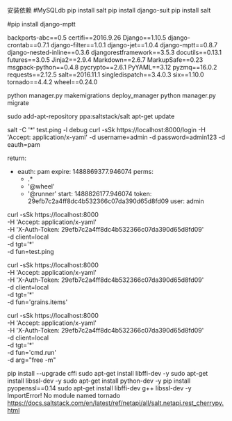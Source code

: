 安装依赖
#MySQLdb
pip install salt
pip install django-suit
pip install salt

#pip install django-mptt

backports-abc==0.5
certifi==2016.9.26
Django==1.10.5
django-crontab==0.7.1
django-filter==1.0.1
django-jet==1.0.4
django-mptt==0.8.7
django-nested-inline==0.3.6
djangorestframework==3.5.3
docutils==0.13.1
futures==3.0.5
Jinja2==2.9.4
Markdown==2.6.7
MarkupSafe==0.23
msgpack-python==0.4.8
pycrypto==2.6.1
PyYAML==3.12
pyzmq==16.0.2
requests==2.12.5
salt==2016.11.1
singledispatch==3.4.0.3
six==1.10.0
tornado==4.4.2
wheel==0.24.0

python manager.py makemigrations deploy_manager
python manager.py migrate

sudo add-apt-repository ppa:saltstack/salt
apt-get update

salt -C '*' test.ping -l debug
curl -sSk https://localhost:8000/login     -H 'Accept: application/x-yaml'     -d username=admin     -d password=admin123     -d eauth=pam

return:
- eauth: pam
  expire: 1488869377.946074
  perms:
  - .*
  - '@wheel'
  - '@runner'
  start: 1488826177.946074
  token: 29efb7c2a4ff8dc4b532366c07da390d65d8fd09
  user: admin

curl -sSk https://localhost:8000 \
    -H 'Accept: application/x-yaml' \
    -H 'X-Auth-Token: 29efb7c2a4ff8dc4b532366c07da390d65d8fd09'\
    -d client=local \
    -d tgt='*' \
    -d fun=test.ping


curl -sSk https://localhost:8000 \
    -H 'Accept: application/x-yaml' \
    -H 'X-Auth-Token: 29efb7c2a4ff8dc4b532366c07da390d65d8fd09'\
    -d client=local \
    -d tgt='*' \
    -d fun='grains.items'

curl -sSk https://localhost:8000 \
    -H 'Accept: application/x-yaml' \
    -H 'X-Auth-Token: 29efb7c2a4ff8dc4b532366c07da390d65d8fd09'\
    -d client=local \
    -d tgt='*' \
    -d fun='cmd.run' \
    -d arg="free -m"


 pip install --upgrade cffi
sudo apt-get install libffi-dev -y
sudo apt-get install libssl-dev -y
sudo apt-get install python-dev -y
pip install  pyopenssl==0.14
sudo apt-get install libffi-dev g++ libssl-dev -y
ImportError! No module named tornado
https://docs.saltstack.com/en/latest/ref/netapi/all/salt.netapi.rest_cherrypy.html

